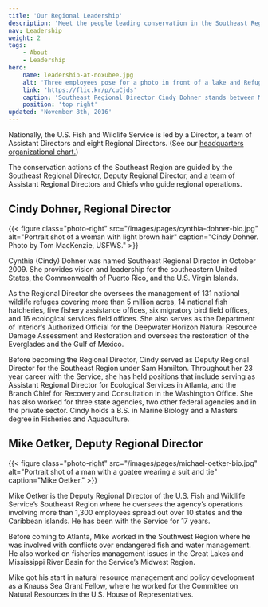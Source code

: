 ```yaml
---
title: 'Our Regional Leadership'
description: 'Meet the people leading conservation in the Southeast Region of the U.S. Fish and Wildlife Service.'
nav: Leadership
weight: 2
tags:
    - About
    - Leadership
hero:
    name: leadership-at-noxubee.jpg
    alt: 'Three employees pose for a photo in front of a lake and Refuge sign at Sam D. Hamilton Noxubee National Wildlife Refuge'
    link: 'https://flic.kr/p/cuCjds'
    caption: 'Southeast Regional Director Cindy Dohner stands between Midwest Regional Director Tom Melius (left), and agency Director Dan Ashe (right). Photo by Tom MacKenzie, USFWS.'
    position: 'top right'
updated: 'November 8th, 2016'
---
```


Nationally, the U.S. Fish and Wildlife Service is led by a Director, a team of Assistant Directors and eight Regional Directors. (See our [headquarters organizational chart.](http://www.fws.gov/offices/orgcht.html))

The conservation actions of the Southeast Region are guided by the Southeast Regional Director, Deputy Regional Director, and a team of Assistant Regional Directors and Chiefs who guide regional operations.

## Cindy Dohner, Regional Director

{{< figure class="photo-right" src="/images/pages/cynthia-dohner-bio.jpg" alt="Portrait shot of a woman with light brown hair" caption="Cindy Dohner. Photo by Tom MacKenzie, USFWS." >}}

Cynthia (Cindy) Dohner was named Southeast Regional Director in October 2009.  She provides vision and leadership for the southeastern United States, the Commonwealth of Puerto Rico, and the U.S. Virgin Islands.  

As the Regional Director she oversees the management of 131 national wildlife refuges covering more than 5 million acres, 14 national fish hatcheries, five fishery assistance offices, six migratory bird field offices, and 16 ecological services field offices.  She also serves as the Department of Interior’s Authorized Official for the Deepwater Horizon Natural Resource Damage Assessment and Restoration and oversees the restoration of the Everglades and the Gulf of Mexico.  

Before becoming the Regional Director, Cindy served as Deputy Regional Director for the Southeast Region under Sam Hamilton. Throughout her 23 year career with the Service, she has held positions that include serving as Assistant Regional Director for Ecological Services in Atlanta, and the Branch Chief for Recovery and Consultation in the Washington Office.  She has also worked for three state agencies, two other federal agencies and in the private sector. Cindy holds a B.S. in Marine Biology and a Masters degree in Fisheries and Aquaculture.

## Mike Oetker, Deputy Regional Director

{{< figure class="photo-right" src="/images/pages/michael-oetker-bio.jpg" alt="Portrait shot of a man with a goatee wearing a suit and tie" caption="Mike Oetker." >}}

Mike Oetker is the Deputy Regional Director of the U.S. Fish and Wildlife Service’s Southeast Region where he oversees the agency’s operations involving more than 1,300 employees spread out over 10 states and the Caribbean islands.  He has been with the Service for 17 years.  

Before coming to Atlanta, Mike worked in the Southwest Region where he was involved with conflicts over endangered fish and water management.  He also worked on fisheries management issues in the Great Lakes and Mississippi River Basin for the Service’s Midwest Region.  

Mike got his start in natural resource management and policy development as a Knauss Sea Grant Fellow, where he worked for the Committee on Natural Resources in the U.S. House of Representatives.  
